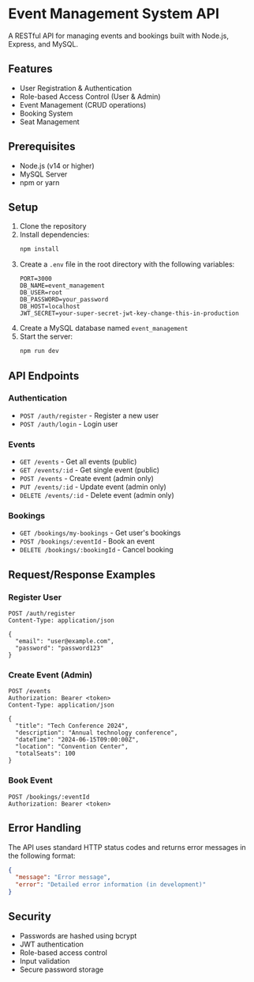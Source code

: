 # Event Management System API

A RESTful API for managing events and bookings built with Node.js, Express, and MySQL.

## Features

- User Registration & Authentication
- Role-based Access Control (User & Admin)
- Event Management (CRUD operations)
- Booking System
- Seat Management

## Prerequisites

- Node.js (v14 or higher)
- MySQL Server
- npm or yarn

## Setup

1. Clone the repository
2. Install dependencies:
   ```bash
   npm install
   ```
3. Create a `.env` file in the root directory with the following variables:
   ```
   PORT=3000
   DB_NAME=event_management
   DB_USER=root
   DB_PASSWORD=your_password
   DB_HOST=localhost
   JWT_SECRET=your-super-secret-jwt-key-change-this-in-production
   ```
4. Create a MySQL database named `event_management`
5. Start the server:
   ```bash
   npm run dev
   ```

## API Endpoints

### Authentication

- `POST /auth/register` - Register a new user
- `POST /auth/login` - Login user

### Events

- `GET /events` - Get all events (public)
- `GET /events/:id` - Get single event (public)
- `POST /events` - Create event (admin only)
- `PUT /events/:id` - Update event (admin only)
- `DELETE /events/:id` - Delete event (admin only)

### Bookings

- `GET /bookings/my-bookings` - Get user's bookings
- `POST /bookings/:eventId` - Book an event
- `DELETE /bookings/:bookingId` - Cancel booking

## Request/Response Examples

### Register User
```http
POST /auth/register
Content-Type: application/json

{
  "email": "user@example.com",
  "password": "password123"
}
```

### Create Event (Admin)
```http
POST /events
Authorization: Bearer <token>
Content-Type: application/json

{
  "title": "Tech Conference 2024",
  "description": "Annual technology conference",
  "dateTime": "2024-06-15T09:00:00Z",
  "location": "Convention Center",
  "totalSeats": 100
}
```

### Book Event
```http
POST /bookings/:eventId
Authorization: Bearer <token>
```

## Error Handling

The API uses standard HTTP status codes and returns error messages in the following format:
```json
{
  "message": "Error message",
  "error": "Detailed error information (in development)"
}
```

## Security

- Passwords are hashed using bcrypt
- JWT authentication
- Role-based access control
- Input validation
- Secure password storage 